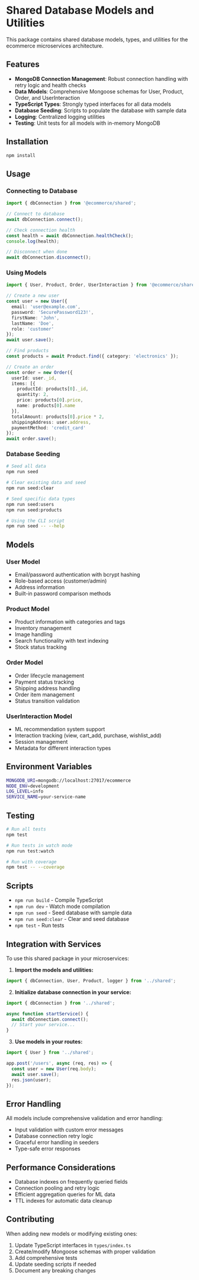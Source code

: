 # Shared Database Models and Utilities

This package contains shared database models, types, and utilities for the ecommerce microservices architecture.

## Features

- **MongoDB Connection Management**: Robust connection handling with retry logic and health checks
- **Data Models**: Comprehensive Mongoose schemas for User, Product, Order, and UserInteraction
- **TypeScript Types**: Strongly typed interfaces for all data models
- **Database Seeding**: Scripts to populate the database with sample data
- **Logging**: Centralized logging utilities
- **Testing**: Unit tests for all models with in-memory MongoDB

## Installation

```bash
npm install
```

## Usage

### Connecting to Database

```typescript
import { dbConnection } from '@ecommerce/shared';

// Connect to database
await dbConnection.connect();

// Check connection health
const health = await dbConnection.healthCheck();
console.log(health);

// Disconnect when done
await dbConnection.disconnect();
```

### Using Models

```typescript
import { User, Product, Order, UserInteraction } from '@ecommerce/shared';

// Create a new user
const user = new User({
  email: 'user@example.com',
  password: 'SecurePassword123!',
  firstName: 'John',
  lastName: 'Doe',
  role: 'customer'
});
await user.save();

// Find products
const products = await Product.find({ category: 'electronics' });

// Create an order
const order = new Order({
  userId: user._id,
  items: [{
    productId: products[0]._id,
    quantity: 2,
    price: products[0].price,
    name: products[0].name
  }],
  totalAmount: products[0].price * 2,
  shippingAddress: user.address,
  paymentMethod: 'credit_card'
});
await order.save();
```

### Database Seeding

```bash
# Seed all data
npm run seed

# Clear existing data and seed
npm run seed:clear

# Seed specific data types
npm run seed:users
npm run seed:products

# Using the CLI script
npm run seed -- --help
```

## Models

### User Model
- Email/password authentication with bcrypt hashing
- Role-based access (customer/admin)
- Address information
- Built-in password comparison methods

### Product Model
- Product information with categories and tags
- Inventory management
- Image handling
- Search functionality with text indexing
- Stock status tracking

### Order Model
- Order lifecycle management
- Payment status tracking
- Shipping address handling
- Order item management
- Status transition validation

### UserInteraction Model
- ML recommendation system support
- Interaction tracking (view, cart_add, purchase, wishlist_add)
- Session management
- Metadata for different interaction types

## Environment Variables

```bash
MONGODB_URI=mongodb://localhost:27017/ecommerce
NODE_ENV=development
LOG_LEVEL=info
SERVICE_NAME=your-service-name
```

## Testing

```bash
# Run all tests
npm test

# Run tests in watch mode
npm run test:watch

# Run with coverage
npm test -- --coverage
```

## Scripts

- `npm run build` - Compile TypeScript
- `npm run dev` - Watch mode compilation
- `npm run seed` - Seed database with sample data
- `npm run seed:clear` - Clear and seed database
- `npm test` - Run tests

## Integration with Services

To use this shared package in your microservices:

1. **Import the models and utilities:**
```typescript
import { dbConnection, User, Product, logger } from '../shared';
```

2. **Initialize database connection in your service:**
```typescript
import { dbConnection } from '../shared';

async function startService() {
  await dbConnection.connect();
  // Start your service...
}
```

3. **Use models in your routes:**
```typescript
import { User } from '../shared';

app.post('/users', async (req, res) => {
  const user = new User(req.body);
  await user.save();
  res.json(user);
});
```

## Error Handling

All models include comprehensive validation and error handling:

- Input validation with custom error messages
- Database connection retry logic
- Graceful error handling in seeders
- Type-safe error responses

## Performance Considerations

- Database indexes on frequently queried fields
- Connection pooling and retry logic
- Efficient aggregation queries for ML data
- TTL indexes for automatic data cleanup

## Contributing

When adding new models or modifying existing ones:

1. Update TypeScript interfaces in `types/index.ts`
2. Create/modify Mongoose schemas with proper validation
3. Add comprehensive tests
4. Update seeding scripts if needed
5. Document any breaking changes